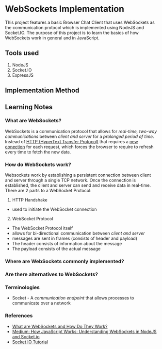 # WebSockets Implementation
This project features a basic Browser Chat Client that uses WebSockets as the communication protocol which is implemented using NodeJS and Socket.IO.
The purpose of this project is to learn the basics of how WebSockets work in general and in JavaScript.

## Tools used
1. NodeJS
2. Socket.IO
3. ExpressJS

## Implementation Method

## Learning Notes
### What are WebSockets?
WebSockets is a communication protocol that allows for *real-time, two-way communications* between *client and server* for a *prolonged period of time*.
Instead of [HTTP (HyperText Transfer Protocol)](https://en.wikipedia.org/wiki/HTTP) that requires a <u>new conection</u> for each request, which forces the browser to require to refresh every time to fetch the new data.

### How do WebSockets work?
Websockets work by establishing a persistent connection between client and server through a single TCP network. Once the connection is established, the client and server can send and receive data in real-time.
There are 2 parts to a WebSocket Protocol:
1. HTTP Handshake
  * used to initiate the WebSocket connection
2. WebSocket Protocol
  * The WebSocket Protocol itself
  * allows for bi-directional communication between *client and server*
  * messages are sent in frames (consists of header and payload)
  * The header consists of information about the message
  * The payload consists of the actual message

### Where are WebSockets commonly implemented?

### Are there alternatives to WebSockets?

### Terminologies
* Socket - A *communication endpoint* that allows processes to communicate over a network

### References
* [What are WebSockets and How Do They Work?](https://www.diffusiondata.com/what-are-web-sockets-and-how-do-they-work/#:~:text=WebSockets%20work%20by%20establishing%20a,between%20the%20client%20and%20server.)
* [Medium: How JavaScript Works: Understanding WebSockets in NodeJS and Socket.io](https://medium.com/sessionstack-blog/how-javascript-works-understanding-websockets-in-nodejs-with-socket-io-24bc9e584eed#:~:text=The%20WebSocket%20API%20enables%20us,data%20flow%20in%20our%20application.)
* [Socket IO Tutorial](https://socket.io/docs/v4/tutorial/step-1)
